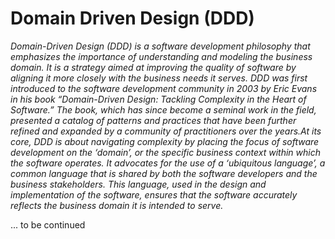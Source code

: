 # Domain Driven Design (DDD)

*Domain-Driven Design (DDD) is a software development philosophy that emphasizes the importance of understanding and modeling the business domain. It is a strategy aimed at improving the quality of software by aligning it more closely with the business needs it serves. DDD was first introduced to the software development community in 2003 by Eric Evans in his book “Domain-Driven Design: Tackling Complexity in the Heart of Software.” The book, which has since become a seminal work in the field, presented a catalog of patterns and practices that have been further refined and expanded by a community of practitioners over the years.At its core, DDD is about navigating complexity by placing the focus of software development on the ‘domain’, or the specific business context within which the software operates. It advocates for the use of a ‘ubiquitous language’, a common language that is shared by both the software developers and the business stakeholders. This language, used in the design and implementation of the software, ensures that the software accurately reflects the business domain it is intended to serve.*

... to be continued